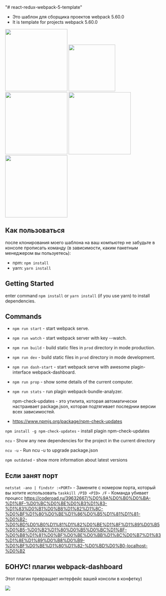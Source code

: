 "# react-redux-webpack-5-template"

- Это шаблон для сборщика проектов webpack 5.60.0
- It is template for projects webpack 5.60.0

<div>
	<a href="https://webpack.js.org"><img width="200" heigth="200" src="https://webpack.js.org/assets/icon-square-big.svg"></a>
	<a href="https://ru.reactjs.org/"><img src="https://hsto.org/webt/z1/bu/fm/z1bufmx1tce1wxwjm92w7wz_7lq.png" height="150"></a>
	<a href="https://redux.js.org/"><img src="https://redux.js.org/img/redux-logo-landscape.png" height="200"></a>
	<a href="https://babeljs.io/"><img src="https://cdn.worldvectorlogo.com/logos/babel-10.svg" height="200"></a>
    <a href="https://github.com/postcss/postcss"><img src="https://modx.ws/assets/images/modxblog/351/PostCSS.png" height="200"></a>
</div>

## Как пользоваться

после клонирования моего шаблона на ваш компьютер не забудьте в консоле прописать команду (в зависимости, каким пакетным менеджером вы пользуетесь):

- npm: `npm install`
- yarn: `yarn install`

## Getting Started

enter command `npm install` or `yarn install` (if you use yarn) to install dependencies.

## Commands

- `npm run start` - start webpack serve.
- `npm run watch` - start webpack server with key --watch.
- `npm run build` - build static files in `prod` directory in mode production.
- `npm run dev` - build static files in `prod` directory in mode development.
- `npm run dash-start` - start webpack serve with awesome plagin-interface webpack-dashboard.
- `npm run prop` - show some details of the current computer.
- `npm run stats` - run plagin webpack-bundle-analyzer.

  npm-check-updates - это утилита, которая автоматически настраивает package.json, которая подтягивает последнии версии всех зависимостей.

- https://www.npmjs.org/package/npm-check-updates

`npm install -g npm-check-updates` - install plagin npm-check-updates

`ncu` - Show any new dependencies for the project in the current directory

`ncu -u` - Run ncu -u to upgrade package.json

`npm outdated` - show more information about latest versions

## Если занят порт

`netstat -ano | findstr :<PORT>` - Замените <PORT> с номером порта, который вы хотите использовать
`taskkill /PID <PID> /F` - Команда убивает процесс
https://coderoad.ru/39632667/%D0%9A%D0%B0%D0%BA-%D1%8F-%D0%BC%D0%BE%D0%B3%D1%83-%D1%83%D0%B1%D0%B8%D1%82%D1%8C-%D0%BF%D1%80%D0%BE%D1%86%D0%B5%D1%81%D1%81-%D0%B2-%D0%BD%D0%B0%D1%81%D1%82%D0%BE%D1%8F%D1%89%D0%B5%D0%B5-%D0%B2%D1%80%D0%B5%D0%BC%D1%8F-%D0%B8%D1%81%D0%BF%D0%BE%D0%BB%D1%8C%D0%B7%D1%83%D1%8E%D1%89%D0%B8%D0%B9-%D0%BF%D0%BE%D1%80%D1%82-%D0%BD%D0%B0-localhost-%D0%B2

## БОНУС! плагин webpack-dashboard

Этот плагин превращает интерфейс вашей консоли в конфетку)

 <img src="https://camo.githubusercontent.com/168acfe4997e36655568a8ae6a6c08eb65f25073a58cf560aeeae1eb91d3fcc8/687474703a2f2f692e696d6775722e636f6d2f714c3664584a642e706e67">
